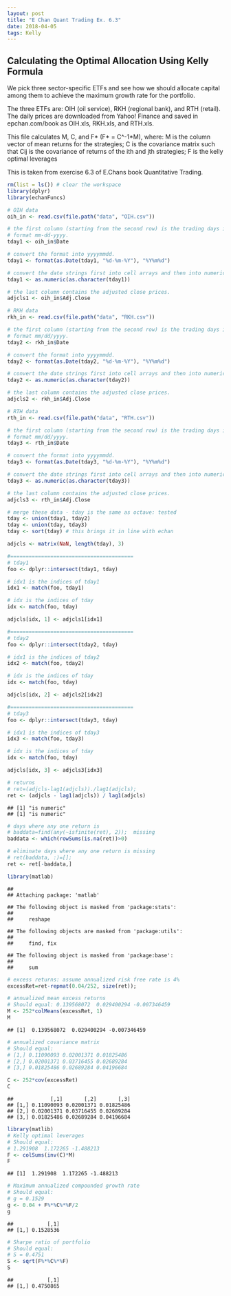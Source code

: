 ```yaml
---
layout: post
title: "E Chan Quant Trading Ex. 6.3"
date: 2018-04-05
tags: Kelly
---
```


Calculating the Optimal Allocation Using Kelly Formula
------------------------------------------------------

We pick three sector-specific ETFs and see how we should allocate capital among them to achieve the maximum growth rate for the portfolio.

The three ETFs are: OIH (oil service), RKH (regional bank), and RTH (retail). The daily prices are downloaded from Yahoo! Finance and saved in epchan.com/book as OIH.xls, RKH.xls, and RTH.xls.

This file calculates M, C, and F\* (F\* = C^-1\*M), where: M is the column vector of mean returns for the strategies; C is the covariance matrix such that Cij is the covariance of returns of the ith and jth strategies; F is the kelly optimal leverages

This is taken from exercise 6.3 of E.Chans book Quantitative Trading.

``` r
rm(list = ls()) # clear the workspace
library(dplyr)
library(echanFuncs)
```

``` r
# OIH data
oih_in <- read.csv(file.path("data", "OIH.csv"))

# the first column (starting from the second row) is the trading days in
# format mm-dd-yyyy.
tday1 <- oih_in$Date

# convert the format into yyyymmdd.
tday1 <- format(as.Date(tday1, "%d-%m-%Y"), "%Y%m%d")

# convert the date strings first into cell arrays and then into numeric format.
tday1 <- as.numeric(as.character(tday1))

# the last column contains the adjusted close prices.
adjcls1 <- oih_in$Adj.Close

# RKH data 
rkh_in <- read.csv(file.path("data", "RKH.csv"))

# the first column (starting from the second row) is the trading days in
# format mm/dd/yyyy.
tday2 <- rkh_in$Date

# convert the format into yyyymmdd.
tday2 <- format(as.Date(tday2, "%d-%m-%Y"), "%Y%m%d")

# convert the date strings first into cell arrays and then into numeric format.
tday2 <- as.numeric(as.character(tday2)) 

# the last column contains the adjusted close prices.
adjcls2 <- rkh_in$Adj.Close

# RTH data
rth_in <- read.csv(file.path("data", "RTH.csv"))

# the first column (starting from the second row) is the trading days in
# format mm/dd/yyyy.
tday3 <- rth_in$Date

# convert the format into yyyymmdd.
tday3 <- format(as.Date(tday3, "%d-%m-%Y"), "%Y%m%d")

# convert the date strings first into cell arrays and then into numeric format.
tday3 <- as.numeric(as.character(tday3)) 

# the last column contains the adjusted close prices.
adjcls3 <- rth_in$Adj.Close
```

``` r
# merge these data - tday is the same as octave: tested
tday <- union(tday1, tday2)
tday <- union(tday, tday3)
tday <- sort(tday) # this brings it in line with echan

adjcls <- matrix(NaN, length(tday), 3)

#========================================
# tday1
foo <- dplyr::intersect(tday1, tday)

# idx1 is the indices of tday1
idx1 <- match(foo, tday1)

# idx is the indices of tday
idx <- match(foo, tday)

adjcls[idx, 1] <- adjcls1[idx1]

#========================================
# tday2
foo <- dplyr::intersect(tday2, tday)

# idx1 is the indices of tday2
idx2 <- match(foo, tday2)

# idx is the indices of tday
idx <- match(foo, tday)

adjcls[idx, 2] <- adjcls2[idx2]

#========================================
# tday3
foo <- dplyr::intersect(tday3, tday)

# idx1 is the indices of tday3
idx3 <- match(foo, tday3)

# idx is the indices of tday
idx <- match(foo, tday)

adjcls[idx, 3] <- adjcls3[idx3]
```

``` r
# returns
# ret=(adjcls-lag1(adjcls))./lag1(adjcls); 
ret <- (adjcls - lag1(adjcls)) / lag1(adjcls)
```

    ## [1] "is numeric"
    ## [1] "is numeric"

``` r
# days where any one return is
# baddata=find(any(~isfinite(ret), 2));  missing
baddata <- which(rowSums(is.na(ret))>0)

# eliminate days where any one return is missing
# ret(baddata, :)=[]; 
ret <- ret[-baddata,]

library(matlab)
```

    ## 
    ## Attaching package: 'matlab'

    ## The following object is masked from 'package:stats':
    ## 
    ##     reshape

    ## The following objects are masked from 'package:utils':
    ## 
    ##     find, fix

    ## The following object is masked from 'package:base':
    ## 
    ##     sum

``` r
# excess returns: assume annualized risk free rate is 4%
excessRet=ret-repmat(0.04/252, size(ret)); 

# annualized mean excess returns
# Should equal: 0.139568072  0.029400294 -0.007346459
M <- 252*colMeans(excessRet, 1)
M
```

    ## [1]  0.139568072  0.029400294 -0.007346459

``` r
# annualized covariance matrix
# Should equal:
# [1,] 0.11090093 0.02001371 0.01825486
# [2,] 0.02001371 0.03716455 0.02689284
# [3,] 0.01825486 0.02689284 0.04196684

C <- 252*cov(excessRet)
C
```

    ##            [,1]       [,2]       [,3]
    ## [1,] 0.11090093 0.02001371 0.01825486
    ## [2,] 0.02001371 0.03716455 0.02689284
    ## [3,] 0.01825486 0.02689284 0.04196684

``` r
library(matlib)
# Kelly optimal leverages
# Should equal:
# 1.291908  1.172265 -1.488213
F <- colSums(inv(C)*M)
F
```

    ## [1]  1.291908  1.172265 -1.488213

``` r
# Maximum annualized compounded growth rate
# Should equal:
# g = 0.1529
g <- 0.04 + F%*%C%*%F/2
g
```

    ##           [,1]
    ## [1,] 0.1528536

``` r
# Sharpe ratio of portfolio
# Should equal:
# S = 0.4751
S <- sqrt(F%*%C%*%F)
S
```

    ##           [,1]
    ## [1,] 0.4750865
